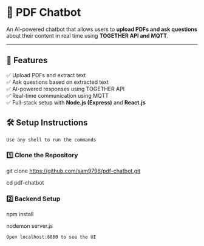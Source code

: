 # 📄 PDF Chatbot

An AI-powered chatbot that allows users to **upload PDFs and ask questions** about their content in real time using **TOGETHER API and MQTT**.

---

## 🚀 Features
✅ Upload PDFs and extract text  
✅ Ask questions based on extracted text  
✅ AI-powered responses using TOGETHER API  
✅ Real-time communication using MQTT  
✅ Full-stack setup with **Node.js (Express)** and **React.js** 

## 🛠️ **Setup Instructions**

```Use any shell to run the commands```

### **1️⃣ Clone the Repository**

git clone https://github.com/sam9796/pdf-chatbot.git

cd pdf-chatbot

### **2️⃣ Backend Setup**

npm install

nodemon server.js

```Open localhost:8080 to see the UI```
